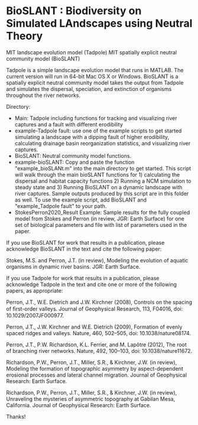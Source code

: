 # BioSLANT : Biodiversity on Simulated LAndscapes using Neutral Theory 

MIT landscape evolution model (Tadpole)
MIT spatially explicit neutral community model (BioSLANT)

Tadpole is a simple landscape evolution model that runs in MATLAB. The current version will run in 64-bit Mac OS X or Windows. 
BioSLANT is a spatially explicit neutral community model takes the output from Tadpole and simulates the dispersal, speciation, and extinction of organisms throughout the river networks.  

Directory: 
+ Main: Tadpole including functions for tracking and visualizing river captures and a fault with different erodibility
+ example-Tadpole fault: use one of the example scripts to get started simulating a landscape with a dipping fault of higher erodibility, calculating drainage basin reorganization statistics, and visualizing river captures.
+ BioSLANT: Neutral community model functions.
+ example-bioSLANT: Copy and paste the function "example_bioSLANt.m" into the main directory to get started. This script will walk through the main bioSLANT functions for 1) calculating the dispersal and habitat capacity functions 2) Running a NCM simulation to steady state and 3) Running BioSLANT on a dynamic landscape with river captures. Sample outputs produced by this script are in this folder as well. To use the example script, add BioSLANT and "example_Tadpole fault" to your path. 
+ StokesPerron2020_Result Example: Sample results for the fully coupled model from Stokes and Perron (in review, JGR: Earth Surface) for one set of biological parameters and file with list of parameters used in the paper. 

If you use BioSLANT for work that results in a publication, please acknowledge BioSLANT in the text and cite the following paper: 

Stokes, M.S. and Perron, J.T. (in review), Modeling the evolution of aquatic organisms in dynamic river basins. JGR: Earth Surface. 

If you use Tadpole for work that results in a publication, please acknowledge Tadpole in the text and cite one or more of the following papers, as appropriate:

Perron, J.T., W.E. Dietrich and J.W. Kirchner (2008), Controls on the spacing of ﬁrst-order valleys. Journal of Geophysical Research, 113, F04016, doi: 10.1029/2007JF000977.

Perron, J.T., J.W. Kirchner and W.E. Dietrich (2009), Formation of evenly spaced ridges and valleys. Nature, 460, 502–505, doi: 10.1038/nature08174.

Perron, J.T., P.W. Richardson, K.L. Ferrier, and M. Lapôtre (2012), The root of branching river networks. Nature, 492, 100–103, doi: 10.1038/nature11672.

Richardson, P.W., Perron, J.T., Miller, S.R., & Kirchner, J.W. (in review), Modeling the formation of topographic asymmetry by aspect-dependent erosional processes and lateral channel migration. Journal of Geophysical Research: Earth Surface. 

Richardson, P.W., Perron, J.T., Miller, S.R., & Kirchner, J.W. (in review), Unraveling the mysteries of asymmetric topography at Gabilan Mesa, California. Journal of Geophysical Research: Earth Surface.

Thanks!
